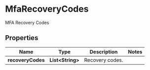 

# MfaRecoveryCodes

MFA Recovery Codes

## Properties

| Name | Type | Description | Notes |
|------------ | ------------- | ------------- | -------------|
|**recoveryCodes** | **List&lt;String&gt;** | Recovery codes. |  |



